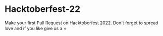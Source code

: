 # Hacktoberfest-22
Make your first Pull Request on Hacktoberfest 2022. Don't forget to spread love and if you like give us a ⭐️
